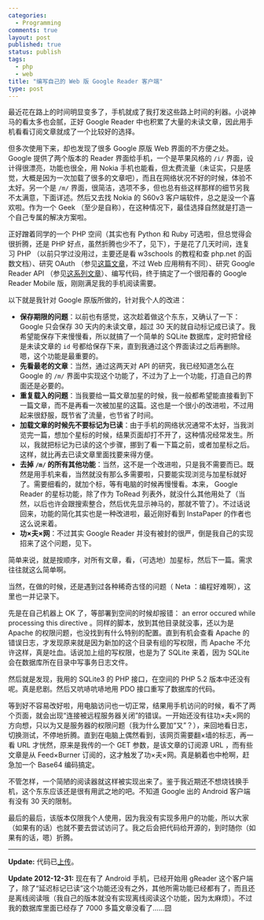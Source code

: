 ```yaml
---
categories:
  - Programming
comments: true
layout: post
published: true
status: publish
tags:
  - php
  - web
title: "编写自己的 Web 版 Google Reader 客户端"
type: post
---
```


最近花在路上的时间明显变多了，手机就成了我打发这些路上时间的利器。小说神马的看太多也会腻，正好 Google Reader 中也积累了大量的未读文章，因此用手机看看订阅文章就成了一个比较好的选择。

但多次使用下来，却也发现了很多 Google 原版 Web 界面的不方便之处。Google 提供了两个版本的 Reader 界面给手机，一个是苹果风格的 `/i/` 界面，设计得很漂亮，功能也很全，用 Nokia 手机也能看，但太费流量（未证实，只是感觉，大概是因为一次加载了很多的文章吧），而且在网络状况不好的时候，体验不太好。另一个是 `/m/` 界面，很简洁，选项不多，但也总有些这样那样的细节另我不太满意，下面详述。然后又去找 Nokia 的 S60v3 客户端软件，总之是没一个喜欢啦。作为一个 Geek （至少是自称），在这种情况下，最佳选择自然就是打造一个自己专属的解决方案啦。

正好蹭着同学的一个 PHP 空间（其实也有 Python 和 Ruby 可选啦，但总觉得会很折腾，还是 PHP 好点，虽然折腾也少不了，见下），于是花了几天时间，连复习 PHP （以前只学过没用过，主要还是看 w3schools 的教程和查 php.net 的函数文档）、研究 OAuth （参见[这篇文章](http://www.ioncannon.net/programming/1443/google-oauth-for-installed-apps-php-example/)，不过 Web 应用稍有不同）、研究 Google Reader API （参见[这系列文章](http://blog.martindoms.com/2009/08/15/using-the-google-reader-api-part-1/)）、编写代码，终于搞定了一个很阳春的 Google Reader Mobile 版，刚刚满足我的手机阅读需要。

以下就是我针对 Google 原版所做的，针对我个人的改进：

- **保存期限的问题**：以前也有感觉，这次趁着做这个东东，又确认了一下：Google 只会保存 30 天内的未读文章，超过 30 天的就自动标记成已读了。我希望能保存下来慢慢看，所以就搞了一个简单的 SQLite 数据库，定时把曾经是未读文章的 `id` 号都给保存下来，直到我通过这个界面读过之后再删除。嗯，这个功能是最重要的。
- **先看最老的文章**：当然，通过这两天对 API 的研究，我已经知道怎么在 Google 的 `/m/` 界面中实现这个功能了，不过为了上一个功能，打造自己的界面还是必要的。
- **重复载入的问题**：当我要给一篇文章加星的时候，我一般都希望能直接看到下一篇文章，而不是再看一次被加星的这篇。这也是一个很小的改进啦，不过用起来很舒服，既节省了流量，也节省了时间。
- **加载文章的时候先不要标记为已读**：由于手机的网络状况通常不太好，当我浏览完一篇，想加个星标的时候，结果页面却打不开了，这种情况经常发生。所以，我就把标记为已读的这个步骤，挪到了看一下篇之前，或者加星标之后。这样，就比再去已读文章里面找要来得方便。
- **去掉 `/m/` 的所有其他功能**：当然，这不是一个改进啦，只是我不需要而已。既然是用手机来看，当然就没有那么多需要啦，只要能实现浏览与加星标就好了。需要细看的，就加个标，等有电脑的时候再慢慢看。本来， Google Reader 的星标功能，除了作为 ToRead 列表外，就没什么其他用处了（当然，以后也许会跟搜索整合，然后优先显示神马的，那就不管了）。不过话说回来，功能的简化其实也是一种改进啦，最近刚好看到 InstaPaper 的作者也这么说来着。
- **功×夫×网**：不过其实 Google Reader 并没有被封的很严，倒是我自己的实现招来了这个问题，见下。

简单来说，就是按顺序，对所有文章，看，（可选地）加星标，然后下一篇。需求往往就这么简单啊。

当然，在做的时候，还是遇到过各种稀奇古怪的问题（ Neta ：编程好难啊），这里也一并记录下。

先是在自己机器上 OK 了，等部署到空间的时候却报错： an error occured while processing this directive 。同样的脚本，放到其他目录就没事，还以为是 Apache 的权限问题，也没找到有什么特别的配置。直到有机会查看 Apache 的错误日志，才发现原来就是因为新加的这个目录有组的写权限，而 Apache 不允许这样，真是吐血。话说加上组的写权限，也是为了 SQLite 来着，因为 SQLite 会在数据库所在目录中写事务日志文件。

然后就是发现，我用的 SQLite3 的 PHP 接口，在空间的 PHP 5.2 版本中还没有呢。真是悲剧。然后又吭哧吭哧地用 PDO 接口重写了数据库的代码。

等到好不容易改好啦，用电脑访问也一切正常，结果用手机访问的时候，看不了两个页面，就会出现“连接被远程服务器关闭”的错误。一开始还没有往功×夫×网的方向想，只以为又是服务器的权限问题（我为什么要加“又”？），来回地看日志，切换测试，不停地折腾。直到在电脑上偶然看到，该网页需要翻×墙的标志，再一看 URL 才恍然，原来是我传的一个 GET 参数，是该文章的订阅源 URL ，而有些文章是从 Feed×Burner 订阅的，这才触发了功×夫×网。真是躺着也中枪啊，赶急加一个 Base64 编码搞定。

不管怎样，一个简陋的阅读器就这样被实现出来了。鉴于我近期还不想烧钱换手机，这个东东应该还是很有用武之地的吧。不知道 Google 出的 Android 客户端有没有 30 天的限制。

最后的最后，该版本仅限我个人使用，因为我没有实现多用户的功能，所以大家（如果有的话）也就不要去尝试访问了。我之后会把代码给开源的，到时随你（如果有的话，嗯）折腾。

-----

**Update:** 代码已[上传](https://github.com/glacjay/mreader)。

**Update 2012-12-31:** 现在有了 Android 手机，已经开始用 gReader 这个客户端了，除了“延迟标记已读”这个功能还没有之外，其他所需功能已经都有了，而且还是离线阅读哦（我自己的版本就没有实现离线阅读这个功能，因为太麻烦）。不过我的数据库里面已经存了 7000 多篇文章没看了……囧
